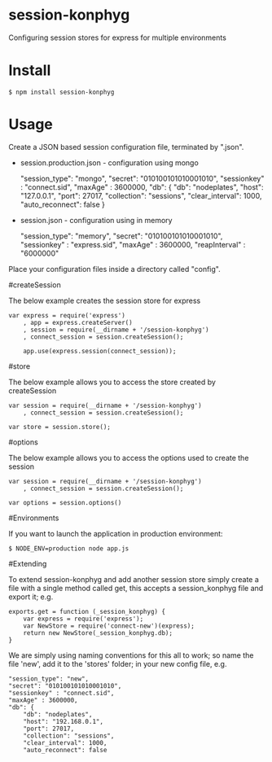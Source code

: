 # session-konphyg

Configuring session stores for express for multiple environments

# Install

    $ npm install session-konphyg

# Usage

Create a JSON based session configuration file, terminated by ".json".

- session.production.json - configuration using mongo

    "session_type": "mongo",
    "secret": "010100101010001010",
    "sessionkey" : "connect.sid",
    "maxAge" : 3600000,
    "db": {
        "db": "nodeplates",
        "host": "127.0.0.1",
        "port": 27017,
        "collection": "sessions",
        "clear_interval": 1000,
        "auto_reconnect": false
    }


- session.json - configuration using in memory

    "session_type": "memory",
    "secret": "010100101010001010",
    "sessionkey" : "express.sid",
    "maxAge" : 3600000,
    "reapInterval" :  "6000000"


Place your configuration files inside a directory called "config".


#createSession

The below example creates the session store for express

    var express = require('express')
        , app = express.createServer()
        , session = require(__dirname + '/session-konphyg')
        , connect_session = session.createSession();

        app.use(express.session(connect_session));


#store

The below example allows you to access the store created by createSession

    var session = require(__dirname + '/session-konphyg')
        , connect_session = session.createSession();

    var store = session.store();

#options

The below example allows you to access the options used to create the session

    var session = require(__dirname + '/session-konphyg')
        , connect_session = session.createSession();

    var options = session.options()


#Environments

If you want to launch the application in production environment:

    $ NODE_ENV=production node app.js


#Extending

To extend session-konphyg and add another session store simply create a file with a single
method called get, this accepts a session_konphyg file and export it; e.g.

    exports.get = function (_session_konphyg) {
        var express = require('express');
        var NewStore = require('connect-new')(express);
        return new NewStore(_session_konphyg.db);
    }

We are simply using naming conventions for this all to work; so name the file 'new', add it
to the 'stores' folder; in your new config file, e.g.

    "session_type": "new",
    "secret": "010100101010001010",
    "sessionkey" : "connect.sid",
    "maxAge" : 3600000,
    "db": {
        "db": "nodeplates",
        "host": "192.168.0.1",
        "port": 27017,
        "collection": "sessions",
        "clear_interval": 1000,
        "auto_reconnect": false